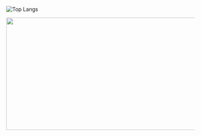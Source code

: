 
<!-- <img src="https://img.shields.io/badge/기술이름-#제외색상번호?style=for-the-badge&logo=아이콘이름&logoColor=white"> -->

![Top Langs](http://github-profile-summary-cards.vercel.app/api/cards/repos-per-language?username=KKPASII&theme=radical&exclude={exclude})

<a href="https://github.com/devxb/gitanimals">
<img
  src="https://render.gitanimals.org/farms/KKPASII"
  width="600"
  height="300"
/>
</a>

